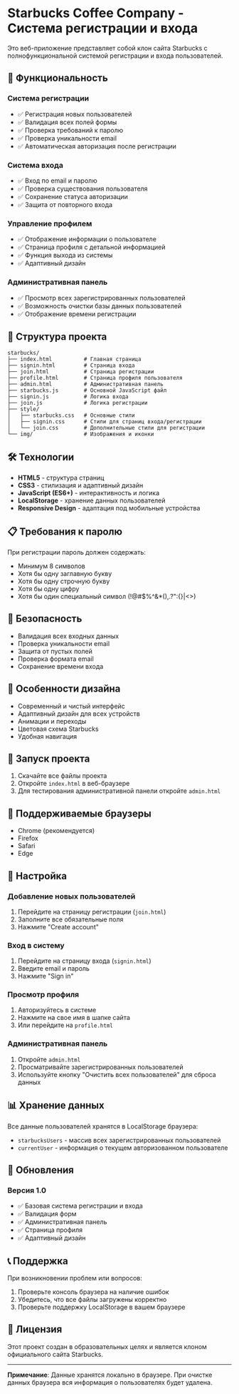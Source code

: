 # Starbucks Coffee Company - Система регистрации и входа

Это веб-приложение представляет собой клон сайта Starbucks с полнофункциональной системой регистрации и входа пользователей.

## 🚀 Функциональность

### Система регистрации
- ✅ Регистрация новых пользователей
- ✅ Валидация всех полей формы
- ✅ Проверка требований к паролю
- ✅ Проверка уникальности email
- ✅ Автоматическая авторизация после регистрации

### Система входа
- ✅ Вход по email и паролю
- ✅ Проверка существования пользователя
- ✅ Сохранение статуса авторизации
- ✅ Защита от повторного входа

### Управление профилем
- ✅ Отображение информации о пользователе
- ✅ Страница профиля с детальной информацией
- ✅ Функция выхода из системы
- ✅ Адаптивный дизайн

### Административная панель
- ✅ Просмотр всех зарегистрированных пользователей
- ✅ Возможность очистки базы данных пользователей
- ✅ Отображение времени регистрации

## 📁 Структура проекта

```
starbucks/
├── index.html          # Главная страница
├── signin.html         # Страница входа
├── join.html           # Страница регистрации
├── profile.html        # Страница профиля пользователя
├── admin.html          # Административная панель
├── starbucks.js        # Основной JavaScript файл
├── signin.js           # Логика входа
├── join.js             # Логика регистрации
├── style/
│   ├── starbucks.css   # Основные стили
│   ├── signin.css      # Стили для страниц входа/регистрации
│   └── join.css        # Дополнительные стили для регистрации
└── img/                # Изображения и иконки
```

## 🛠️ Технологии

- **HTML5** - структура страниц
- **CSS3** - стилизация и адаптивный дизайн
- **JavaScript (ES6+)** - интерактивность и логика
- **LocalStorage** - хранение данных пользователей
- **Responsive Design** - адаптация под мобильные устройства

## 📋 Требования к паролю

При регистрации пароль должен содержать:
- Минимум 8 символов
- Хотя бы одну заглавную букву
- Хотя бы одну строчную букву
- Хотя бы одну цифру
- Хотя бы один специальный символ (!@#$%^&*(),.?":{}|<>)

## 🔐 Безопасность

- Валидация всех входных данных
- Проверка уникальности email
- Защита от пустых полей
- Проверка формата email
- Сохранение времени входа

## 🎨 Особенности дизайна

- Современный и чистый интерфейс
- Адаптивный дизайн для всех устройств
- Анимации и переходы
- Цветовая схема Starbucks
- Удобная навигация

## 🚀 Запуск проекта

1. Скачайте все файлы проекта
2. Откройте `index.html` в веб-браузере
3. Для тестирования административной панели откройте `admin.html`

## 📱 Поддерживаемые браузеры

- Chrome (рекомендуется)
- Firefox
- Safari
- Edge

## 🔧 Настройка

### Добавление новых пользователей
1. Перейдите на страницу регистрации (`join.html`)
2. Заполните все обязательные поля
3. Нажмите "Create account"

### Вход в систему
1. Перейдите на страницу входа (`signin.html`)
2. Введите email и пароль
3. Нажмите "Sign in"

### Просмотр профиля
1. Авторизуйтесь в системе
2. Нажмите на свое имя в шапке сайта
3. Или перейдите на `profile.html`

### Административная панель
1. Откройте `admin.html`
2. Просматривайте зарегистрированных пользователей
3. Используйте кнопку "Очистить всех пользователей" для сброса данных

## 📊 Хранение данных

Все данные пользователей хранятся в LocalStorage браузера:
- `starbucksUsers` - массив всех зарегистрированных пользователей
- `currentUser` - информация о текущем авторизованном пользователе

## 🔄 Обновления

### Версия 1.0
- ✅ Базовая система регистрации и входа
- ✅ Валидация форм
- ✅ Административная панель
- ✅ Страница профиля
- ✅ Адаптивный дизайн

## 📞 Поддержка

При возникновении проблем или вопросов:
1. Проверьте консоль браузера на наличие ошибок
2. Убедитесь, что все файлы загружены корректно
3. Проверьте поддержку LocalStorage в вашем браузере

## 📄 Лицензия

Этот проект создан в образовательных целях и является клоном официального сайта Starbucks.

---

**Примечание**: Данные хранятся локально в браузере. При очистке данных браузера вся информация о пользователях будет удалена.

